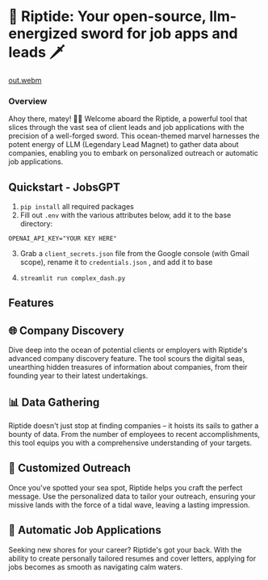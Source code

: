 # 🌊 Riptide: Your open-source, llm-energized sword for job apps and leads 🗡️


[out.webm](https://github.com/AnshKetchum/riptide/assets/26364616/02ae0ff3-252f-4dc7-b2e7-f51e9575d717)

### Overview

Ahoy there, matey! 🏴‍☠️ Welcome aboard the Riptide, a powerful tool that slices through the vast sea of client leads and job applications with the precision of a well-forged sword. This ocean-themed marvel harnesses the potent energy of LLM (Legendary Lead Magnet) to gather data about companies, enabling you to embark on personalized outreach or automatic job applications.

## Quickstart - JobsGPT

1. `pip install` all required packages
2. Fill out `.env` with the various attributes below, add it to the base directory:

```
OPENAI_API_KEY="YOUR KEY HERE"
```

3. Grab a `client_secrets.json` file from the Google console (with Gmail scope), rename it to `credentials.json` , and add it to base
  
4. `streamlit run complex_dash.py`
   

## Features

## 🌐 Company Discovery

Dive deep into the ocean of potential clients or employers with Riptide's advanced company discovery feature. The tool scours the digital seas, unearthing hidden treasures of information about companies, from their founding year to their latest undertakings.

## 📊 Data Gathering

Riptide doesn't just stop at finding companies – it hoists its sails to gather a bounty of data. From the number of employees to recent accomplishments, this tool equips you with a comprehensive understanding of your targets.

## 📝 Customized Outreach

Once you've spotted your sea spot, Riptide helps you craft the perfect message. Use the personalized data to tailor your outreach, ensuring your missive lands with the force of a tidal wave, leaving a lasting impression.

## 📄 Automatic Job Applications

Seeking new shores for your career? Riptide's got your back. With the ability to create personally tailored resumes and cover letters, applying for jobs becomes as smooth as navigating calm waters.
